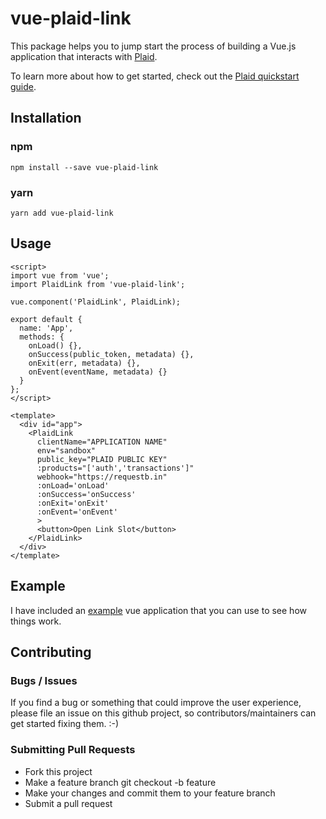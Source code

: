 # vue-plaid-link

This package helps you to jump start the process of building a Vue.js application
that interacts with [Plaid](https://plaid.com).

To learn more about how to get started, check out the
[Plaid quickstart guide](https://plaid.com/docs/quickstart/).

## Installation

### npm

```
npm install --save vue-plaid-link
```

### yarn

```
yarn add vue-plaid-link
```

## Usage

```vue
<script>
import vue from 'vue';
import PlaidLink from 'vue-plaid-link';

vue.component('PlaidLink', PlaidLink);

export default {
  name: 'App',
  methods: {
    onLoad() {},
    onSuccess(public_token, metadata) {},
    onExit(err, metadata) {},
    onEvent(eventName, metadata) {}
  }
};
</script>

<template>
  <div id="app">
    <PlaidLink
      clientName="APPLICATION NAME"
      env="sandbox"
      public_key="PLAID PUBLIC KEY"
      :products="['auth','transactions']"
      webhook="https://requestb.in"
      :onLoad='onLoad'
      :onSuccess='onSuccess'
      :onExit='onExit'
      :onEvent='onEvent'
      >
      <button>Open Link Slot</button>
    </PlaidLink>
  </div>
</template>
```

## Example

I have included an [example](https://github.com/cyrusstoller/vue-plaid-link/tree/master/example)
vue application that you can use to see how things work.

## Contributing

### Bugs / Issues

If you find a bug or something that could improve the user experience, please file an issue on this github project, so
contributors/maintainers can get started fixing them. :-)

### Submitting Pull Requests

- Fork this project
- Make a feature branch git checkout -b feature
- Make your changes and commit them to your feature branch
- Submit a pull request

